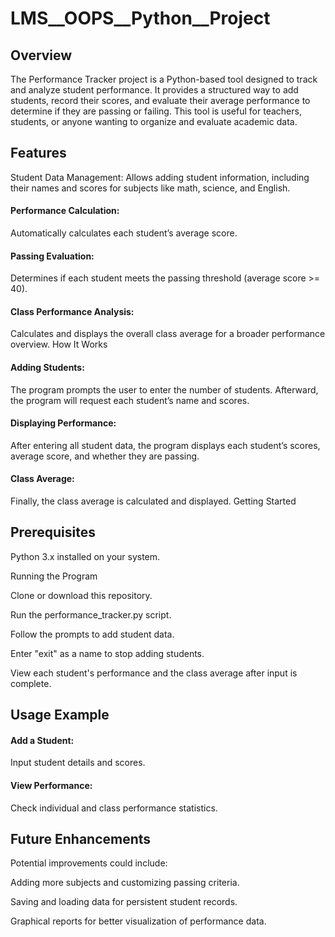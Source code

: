 # LMS__OOPS__Python__Project
## Overview
The Performance Tracker project is a Python-based tool designed to track and analyze student performance. It provides a structured way to add students, record their scores, and evaluate their average performance to determine if they are passing or failing. This tool is useful for teachers, students, or anyone wanting to organize and evaluate academic data.

## Features
Student Data Management: Allows adding student information, including their names and scores for subjects like math, science, and English.

#### Performance Calculation: 
Automatically calculates each student’s average score.

#### Passing Evaluation: 
Determines if each student meets the passing threshold (average score >= 40).
#### Class Performance Analysis: 
Calculates and displays the overall class average for a broader performance overview.
How It Works
#### Adding Students: 
The program prompts the user to enter the number of students. Afterward, the program will request each student’s name and scores.
#### Displaying Performance: 
After entering all student data, the program displays each student’s scores, average score, and whether they are passing.
#### Class Average: 
Finally, the class average is calculated and displayed.
Getting Started
## Prerequisites
Python 3.x installed on your system.

Running the Program

Clone or download this repository.

Run the performance_tracker.py script.

Follow the prompts to add student data.

Enter "exit" as a name to stop adding students.

View each student's performance and the class average after input is complete.

## Usage Example

#### Add a Student: 
Input student details and scores.
#### View Performance: 
Check individual and class performance statistics.
## Future Enhancements
Potential improvements could include:

Adding more subjects and customizing passing criteria.

Saving and loading data for persistent student records.

Graphical reports for better visualization of performance data.